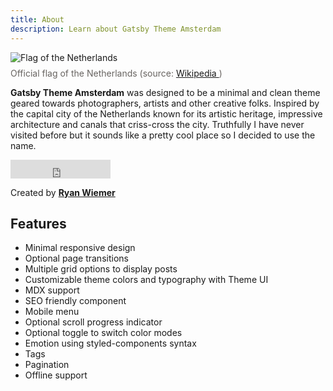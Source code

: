 ```yaml
---
title: About
description: Learn about Gatsby Theme Amsterdam
---
```


<p>
  <img
    src="https://upload.wikimedia.org/wikipedia/commons/2/20/Flag_of_the_Netherlands.svg"
    alt="Flag of the Netherlands"
  />
  <span style="display: inline-block; color:#686461; padding:.5rem 0 0 0;">
    Official flag of the Netherlands (source:
    <a
      href="https://en.wikipedia.org/wiki/Netherlands"
      target="_blank"
      rel="noopener noreferrer"
    >
      Wikipedia
    </a>
    )
  </span>
</p>

**Gatsby Theme Amsterdam** was designed to be a minimal
and clean theme geared towards photographers, artists and other
creative folks. Inspired by the capital city of the Netherlands known
for its artistic heritage, impressive architecture and canals that
criss-cross the city. Truthfully I have never visited before but it
sounds like a pretty cool place so I decided to use the name.

<p>
  <iframe
    title="github"
    src="https://ghbtns.com/github-btn.html?user=ryanwiemer&repo=gatsby-theme-amsterdam&type=star&count=true&size=large"
    frameBorder="0"
    scrolling="0"
    width="160px"
    height="30px"
  ></iframe>
</p>

Created by **[Ryan Wiemer](https://twitter.com/ryanwiemer)**

## Features

- Minimal responsive design
- Optional page transitions
- Multiple grid options to display posts
- Customizable theme colors and typography with Theme UI
- MDX support
- SEO friendly component
- Mobile menu
- Optional scroll progress indicator
- Optional toggle to switch color modes
- Emotion using styled-components syntax
- Tags
- Pagination
- Offline support
